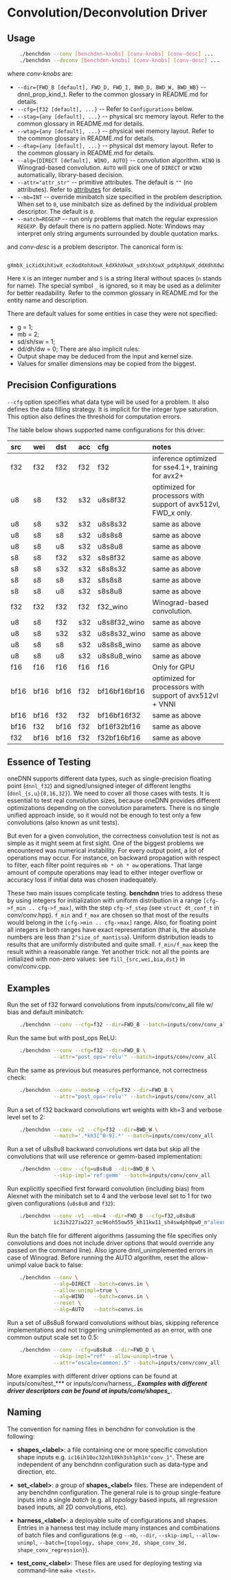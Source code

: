 # Convolution/Deconvolution Driver

## Usage
``` sh
    ./benchdnn --conv [benchdnn-knobs] [conv-knobs] [conv-desc] ...
    ./benchdnn --deconv [benchdnn-knobs] [conv-knobs] [conv-desc] ...
```

where *conv-knobs* are:

 - `--dir={FWD_B [default], FWD_D, FWD_I, BWD_D, BWD_W, BWD_WB}`
            -- dnnl_prop_kind_t. Refer to the common glossary in README.md for
            details.
 - `--cfg={f32 [default], ...}` -- Refer to ``Configurations`` below.
 - `--stag={any [default], ...}` -- physical src memory layout.
            Refer to the common glossary in README.md for details.
 - `--wtag={any [default], ...}` -- physical wei memory layout.
            Refer to the common glossary in README.md for details.
 - `--dtag={any [default], ...}` -- physical dst memory layout.
            Refer to the common glossary in README.md for details.
 - `--alg={DIRECT [default], WINO, AUTO}` -- convolution algorithm. `WINO` is
            Winograd-based convolution. `AUTO` will pick one of `DIRECT` or
            `WINO` automatically, library-based decision.
 - `--attr="attr_str"` -- primitive attributes. The default is `""` (no
            attributes). Refer to [attributes](knobs_attr.md) for details.
 - `--mb=INT` -- override minibatch size specified in the problem description.
             When set to `0`, use minibatch size as defined by the individual
             problem descriptor. The default is `0`.
 - `--match=REGEXP` -- run only problems that match the regular expression
            `REGEXP`. By default there is no pattern applied. Note: Windows may
            interpret only string arguments surrounded by double quotation
            marks.

and *conv-desc* is a problem descriptor. The canonical form is:
```
    gXmbX_icXidXihXiwX_ocXodXohXowX_kdXkhXkwX_sdXshXswX_pdXphXpwX_ddXdhXdwX_nS
```
Here `X` is an integer number and `S` is a string literal without spaces (`n`
stands for name). The special symbol `_` is ignored, so it may be used as a
delimiter for better readability. Refer to the common glossary in README.md for
the entity name and description.

There are default values for some entities in case they were not specified:
 - g = 1;
 - mb = 2;
 - sd/sh/sw = 1;
 - dd/dh/dw = 0;
There are also implicit rules:
 - Output shape may be deduced from the input and kernel size.
 - Values for smaller dimensions may be copied from the biggest.

## Precision Configurations

`--cfg` option specifies what data type will be used for a problem. It also
defines the data filling strategy. It is implicit for the integer type
saturation. This option also defines the threshold for computation errors.

The table below shows supported name configurations for this driver:

| src  | wei  | dst  | acc  | cfg             | notes
|:---  |:---  |:---  |:---  |:---             |:---
| f32  | f32  | f32  | f32  | f32             | inference optimized for sse4.1+, training for avx2+
| u8   | s8   | f32  | s32  | u8s8f32         | optimized for processors with support of avx512vl, FWD_x only.
| u8   | s8   | s32  | s32  | u8s8s32         | same as above
| u8   | s8   | s8   | s32  | u8s8s8          | same as above
| u8   | s8   | u8   | s32  | u8s8u8          | same as above
| s8   | s8   | f32  | s32  | s8s8f32         | same as above
| s8   | s8   | s32  | s32  | s8s8s32         | same as above
| s8   | s8   | s8   | s32  | s8s8s8          | same as above
| s8   | s8   | u8   | s32  | s8s8u8          | same as above
| f32  | f32  | f32  | f32  | f32_wino        | Winograd-based convolution.
| u8   | s8   | f32  | s32  | u8s8f32_wino    | same as above
| u8   | s8   | s32  | s32  | u8s8s32_wino    | same as above
| u8   | s8   | s8   | s32  | u8s8s8_wino     | same as above
| u8   | s8   | u8   | s32  | u8s8u8_wino     | same as above
| f16  | f16  | f16  | f16  | f16             | Only for GPU
| bf16 | bf16 | bf16 | f32  | bf16bf16bf16    | optimized for processors with support of avx512vl + VNNI
| bf16 | bf16 | f32  | f32  | bf16bf16f32     | same as above
| bf16 | f32  | bf16 | f32  | bf16f32bf16     | same as above
| f32  | bf16 | bf16 | f32  | f32bf16bf16     | same as above

## Essence of Testing

oneDNN supports different data types, such as single-precision floating
point (`dnnl_f32`) and signed/unsigned integer of different lengths
(`dnnl_{s,u}{8,16,32}`). We need to cover all those cases with tests. It is
essential to test real convolution sizes, because oneDNN provides
different optimizations depending on the convolution parameters. There is no
single unified approach inside, so it would not be enough to test only a few
convolutions (also known as unit tests).

But even for a given convolution, the correctness convolution test is not as
simple as it might seem at first sight. One of the biggest problems we
encountered was numerical instability. For every output point, a lot of
operations may occur. For instance, on backward propagation with respect to
filter, each filter point requires `mb * oh * ow` operations. That large amount
of compute operations may lead to either integer overflow or accuracy loss if
initial data was chosen inadequately.

These two main issues complicate testing. **benchdnn** tries to address these
by using integers for initialization with uniform distribution in a range
`[cfg->f_min .. cfg->f_max]`, with the step `cfg->f_step` (see
`struct dt_conf_t` in conv/conv.hpp). `f_min` and `f_max` are chosen so that
most of the results would belong in the `[cfg->min .. cfg->max]` range. Also,
for floating point all integers in both ranges have exact representation (that
is, the absolute numbers are less than `2^size_of_mantissa`). Uniform
distribution leads to results that are uniformly distributed and quite small.
`f_min/f_max` keep the result within a reasonable range. Yet another trick: not
all the points are initialized with non-zero values: see
`fill_{src,wei,bia,dst}` in conv/conv.cpp.

## Examples

Run the set of f32 forward convolutions from inputs/conv/conv_all file w/ bias and
default minibatch:
``` sh
    ./benchdnn --conv --cfg=f32 --dir=FWD_B --batch=inputs/conv/conv_all
```

Run the same but with post_ops ReLU:
``` sh
    ./benchdnn --conv --cfg=f32 --dir=FWD_B \
               --attr="post_ops='relu'" --batch=inputs/conv/conv_all
```

Run the same as previous but measures performance, not correctness check:
``` sh
    ./benchdnn --conv --mode=p --cfg=f32 --dir=FWD_B \
               --attr="post_ops='relu'" --batch=inputs/conv/conv_all
```

Run a set of f32 backward convolutions wrt weights with kh=3 and
verbose level set to 2:
``` sh
    ./benchdnn --conv -v2 --cfg=f32 --dir=BWD_W \
               --match='.*kh3[^0-9].*' --batch=inputs/conv/conv_all
```

Run a set of u8s8u8 backward convolutions wrt data but skip all
the convolutions that will use reference or gemm-based implementation:
``` sh
    ./benchdnn --conv --cfg=u8s8u8 --dir=BWD_B \
               --skip-impl='ref:gemm' --batch=inputs/conv/conv_all
```

Run explicitly specified first forward convolution (including bias) from Alexnet
with the minibatch set to 4 and the verbose level set to 1 for two given
configurations (`u8s8u8` and `f32`):
``` sh
    ./benchdnn --conv -v1 --mb=4 --dir=FWD_B --cfg=f32,u8s8u8
               ic3ih227iw227_oc96oh55ow55_kh11kw11_sh4sw4ph0pw0_n"alexnet:conv1"
```

Run the batch file for different algorithms (assuming the file specifies only
convolutions and does not include driver options that would override any passed
on the command line). Also ignore dnnl_unimplemented errors in case of
Winograd. Before running the AUTO algorithm, reset the allow-unimpl value back
to false:
``` sh
    ./benchdnn --conv \
               --alg=DIRECT --batch=convs.in \
               --allow-unimpl=true \
               --alg=WINO   --batch=convs.in \
               --reset \
               --alg=AUTO   --batch=convs.in
```

Run a set of u8s8u8 forward convolutions without bias, skipping
reference implementations and not triggering unimplemented as an error, with
one common output scale set to 0.5:
``` sh
    ./benchdnn --conv --cfg=u8s8u8 --dir=FWD_D \
               --skip-impl="ref" --allow-unimpl=true \
               --attr="oscale=common:.5" --batch=inputs/conv/conv_all
```

More examples with different driver options can be found at
inputs/conv/test_*** or inputs/conv/harness_***. Examples with different
driver descriptors can be found at inputs/conv/shapes_***.

## Naming

The convention for naming files in benchdnn for convolution is the following:

* **shapes_\<label\>**: a file containing one or more specific convolution
shape inputs e.g. `ic16ih10oc32oh10kh3sh1ph1n"conv_1"`. These are
independent of any benchdnn configuration such as data-type and direction,
etc.

* **set_\<label\>**: a group of **shapes_\<label\>** files. These are
independent of any benchdnn configuration. The general rule is to group
single-feature inputs into a single *batch* (e.g. all *topology* based
inputs, all *regression* based inputs, all 2D convolutions, etc).

* **harness_\<label\>**: a deployable suite of configurations and shapes.
Entries in a harness test may include many instances and combinations of
batch files and configurations (e.g `--mb`, `--dir`, `--skip-impl`,
`--allow-unimpl`, `--batch={topology, shape_conv_2d, shape_conv_3d,
shape_conv_regression}`).

* **test_conv_\<label\>**: These files are used for deploying testing
via command-line `make <test>`.
